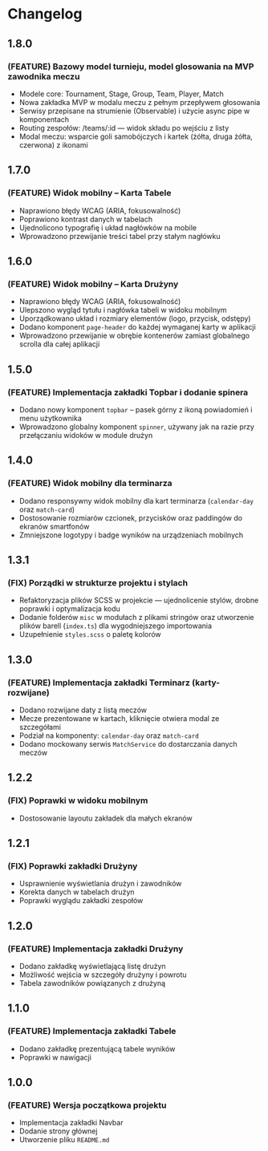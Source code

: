 # Changelog

## 1.8.0

### (FEATURE) Bazowy model turnieju, model glosowania na MVP zawodnika meczu
* Modele core: Tournament, Stage, Group, Team, Player, Match
* Nowa zakładka MVP w modalu meczu z pełnym przepływem głosowania
* Serwisy przepisane na strumienie (Observable) i użycie async pipe w komponentach
* Routing zespołów: /teams/:id — widok składu po wejściu z listy
* Modal meczu: wsparcie goli samobójczych i kartek (żółta, druga żółta, czerwona) z ikonami

## 1.7.0

### (FEATURE) Widok mobilny – Karta Tabele
* Naprawiono błędy WCAG (ARIA, fokusowalność)
* Poprawiono kontrast danych w tabelach
* Ujednolicono typografię i układ nagłówków na mobile
* Wprowadzono przewijanie treści tabel przy stałym nagłówku

## 1.6.0

### (FEATURE) Widok mobilny – Karta Drużyny

* Naprawiono błędy WCAG (ARIA, fokusowalność)  
* Ulepszono wygląd tytułu i nagłówka tabeli w widoku mobilnym  
* Uporządkowano układ i rozmiary elementów (logo, przycisk, odstępy)  
* Dodano komponent `page-header` do każdej wymaganej karty w aplikacji  
* Wprowadzono przewijanie w obrębie kontenerów zamiast globalnego scrolla dla całej aplikacji

## 1.5.0

### (FEATURE) Implementacja zakładki Topbar i dodanie spinera

* Dodano nowy komponent `topbar` – pasek górny z ikoną powiadomień i menu użytkownika
* Wprowadzono globalny komponent `spinner`, używany jak na razie przy przełączaniu widoków w module drużyn

## 1.4.0

### (FEATURE) Widok mobilny dla terminarza

* Dodano responsywny widok mobilny dla kart terminarza (`calendar-day` oraz `match-card`)
* Dostosowanie rozmiarów czcionek, przycisków oraz paddingów do ekranów smartfonów
* Zmniejszone logotypy i badge wyników na urządzeniach mobilnych

## 1.3.1

### (FIX) Porządki w strukturze projektu i stylach

* Refaktoryzacja plików SCSS w projekcie — ujednolicenie stylów, drobne poprawki i optymalizacja kodu
* Dodanie folderów `misc` w modułach z plikami stringów oraz utworzenie plików barell (`index.ts`) dla wygodniejszego importowania
* Uzupełnienie `styles.scss` o paletę kolorów


## 1.3.0

### (FEATURE) Implementacja zakładki Terminarz (karty-rozwijane)
* Dodano rozwijane daty z listą meczów
* Mecze prezentowane w kartach, kliknięcie otwiera modal ze szczegółami
* Podział na komponenty: `calendar-day` oraz `match-card`
* Dodano mockowany serwis `MatchService` do dostarczania danych meczów

## 1.2.2

### (FIX) Poprawki w widoku mobilnym

* Dostosowanie layoutu zakładek dla małych ekranów

## 1.2.1

### (FIX) Poprawki zakładki Drużyny

* Usprawnienie wyświetlania drużyn i zawodników
* Korekta danych w tabelach drużyn
* Poprawki wyglądu zakładki zespołów

## 1.2.0

### (FEATURE) Implementacja zakładki Drużyny

* Dodano zakładkę wyświetlającą listę drużyn
* Możliwość wejścia w szczegóły drużyny i powrotu
* Tabela zawodników powiązanych z drużyną

## 1.1.0

### (FEATURE) Implementacja zakładki Tabele

* Dodano zakładkę prezentującą tabele wyników
* Poprawki w nawigacji

## 1.0.0

### (FEATURE) Wersja początkowa projektu

* Implementacja zakładki Navbar
* Dodanie strony głównej
* Utworzenie pliku `README.md`
